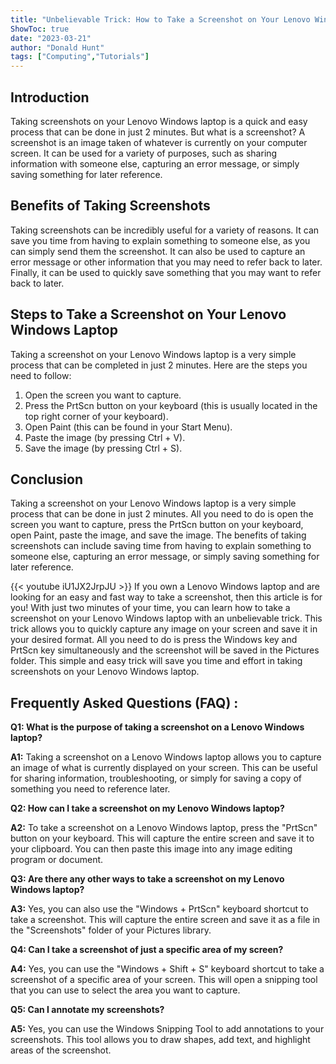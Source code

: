 ```yaml
---
title: "Unbelievable Trick: How to Take a Screenshot on Your Lenovo Windows Laptop in Just 2 Minutes!"
ShowToc: true 
date: "2023-03-21"
author: "Donald Hunt" 
tags: ["Computing","Tutorials"]
---
```

## Introduction

Taking screenshots on your Lenovo Windows laptop is a quick and easy process that can be done in just 2 minutes. But what is a screenshot? A screenshot is an image taken of whatever is currently on your computer screen. It can be used for a variety of purposes, such as sharing information with someone else, capturing an error message, or simply saving something for later reference.

## Benefits of Taking Screenshots

Taking screenshots can be incredibly useful for a variety of reasons. It can save you time from having to explain something to someone else, as you can simply send them the screenshot. It can also be used to capture an error message or other information that you may need to refer back to later. Finally, it can be used to quickly save something that you may want to refer back to later.

## Steps to Take a Screenshot on Your Lenovo Windows Laptop

Taking a screenshot on your Lenovo Windows laptop is a very simple process that can be completed in just 2 minutes. Here are the steps you need to follow:

1. Open the screen you want to capture.
2. Press the PrtScn button on your keyboard (this is usually located in the top right corner of your keyboard).
3. Open Paint (this can be found in your Start Menu).
4. Paste the image (by pressing Ctrl + V).
5. Save the image (by pressing Ctrl + S).

## Conclusion

Taking a screenshot on your Lenovo Windows laptop is a very simple process that can be done in just 2 minutes. All you need to do is open the screen you want to capture, press the PrtScn button on your keyboard, open Paint, paste the image, and save the image. The benefits of taking screenshots can include saving time from having to explain something to someone else, capturing an error message, or simply saving something for later reference.

{{< youtube iU1JX2JrpJU >}} 
If you own a Lenovo Windows laptop and are looking for an easy and fast way to take a screenshot, then this article is for you! With just two minutes of your time, you can learn how to take a screenshot on your Lenovo Windows laptop with an unbelievable trick. This trick allows you to quickly capture any image on your screen and save it in your desired format. All you need to do is press the Windows key and PrtScn key simultaneously and the screenshot will be saved in the Pictures folder. This simple and easy trick will save you time and effort in taking screenshots on your Lenovo Windows laptop.

## Frequently Asked Questions (FAQ) :
**Q1: What is the purpose of taking a screenshot on a Lenovo Windows laptop?**

**A1:** Taking a screenshot on a Lenovo Windows laptop allows you to capture an image of what is currently displayed on your screen. This can be useful for sharing information, troubleshooting, or simply for saving a copy of something you need to reference later.

**Q2: How can I take a screenshot on my Lenovo Windows laptop?**

**A2:** To take a screenshot on a Lenovo Windows laptop, press the "PrtScn" button on your keyboard. This will capture the entire screen and save it to your clipboard. You can then paste this image into any image editing program or document.

**Q3: Are there any other ways to take a screenshot on my Lenovo Windows laptop?**

**A3:** Yes, you can also use the "Windows + PrtScn" keyboard shortcut to take a screenshot. This will capture the entire screen and save it as a file in the "Screenshots" folder of your Pictures library.

**Q4: Can I take a screenshot of just a specific area of my screen?**

**A4:** Yes, you can use the "Windows + Shift + S" keyboard shortcut to take a screenshot of a specific area of your screen. This will open a snipping tool that you can use to select the area you want to capture.

**Q5: Can I annotate my screenshots?**

**A5:** Yes, you can use the Windows Snipping Tool to add annotations to your screenshots. This tool allows you to draw shapes, add text, and highlight areas of the screenshot.




